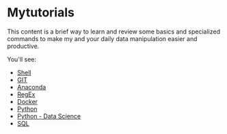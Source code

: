 # Mytutorials

This content is a brief way to learn and review some basics and specialized commands to make my and your daily data manipulation easier and productive. 

You'll see:

* [Shell](shell.md)
* [GIT](git_commands.md)
* [Anaconda](anaconda.md)
* [RegEx](regex.md)
* [Docker](docker.md)
* [Python](python.md)
* [Python - Data Science](python_datasciece.md)
* [SQL](sql.md)

 
